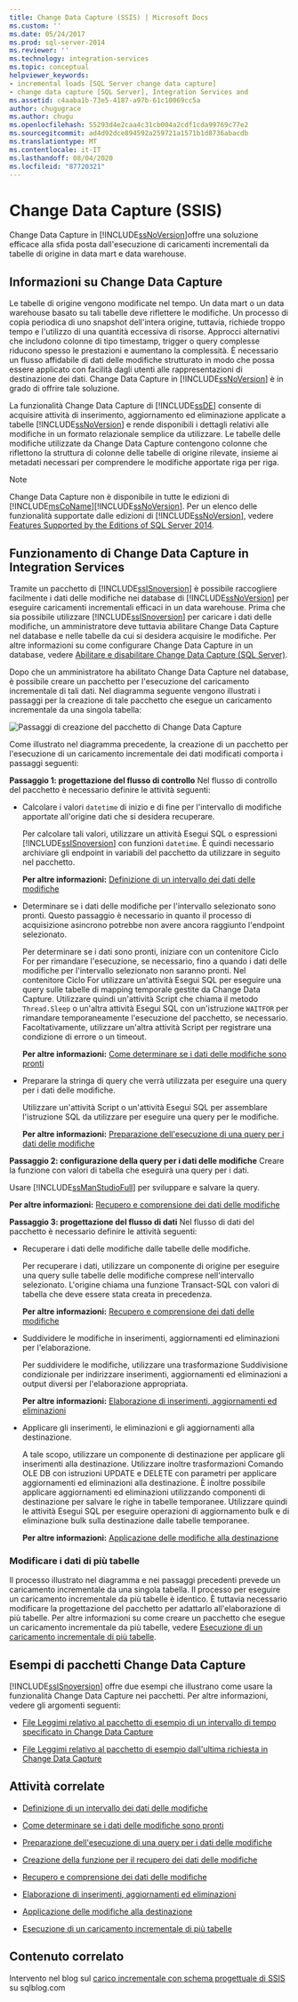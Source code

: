 ```yaml
---
title: Change Data Capture (SSIS) | Microsoft Docs
ms.custom: ''
ms.date: 05/24/2017
ms.prod: sql-server-2014
ms.reviewer: ''
ms.technology: integration-services
ms.topic: conceptual
helpviewer_keywords:
- incremental loads [SQL Server change data capture]
- change data capture [SQL Server], Integration Services and
ms.assetid: c4aaba1b-73e5-4187-a97b-61c10069cc5a
author: chugugrace
ms.author: chugu
ms.openlocfilehash: 55293d4e2caa4c31cb004a2cdf1cda99769c77e2
ms.sourcegitcommit: ad4d92dce894592a259721a1571b1d8736abacdb
ms.translationtype: MT
ms.contentlocale: it-IT
ms.lasthandoff: 08/04/2020
ms.locfileid: "87720321"
---
```

# <a name="change-data-capture-ssis"></a>Change Data Capture (SSIS)
  Change Data Capture in [!INCLUDE[ssNoVersion](../../../includes/ssnoversion-md.md)]offre una soluzione efficace alla sfida posta dall'esecuzione di caricamenti incrementali da tabelle di origine in data mart e data warehouse.

## <a name="what-is-change-data-capture"></a>Informazioni su Change Data Capture
 Le tabelle di origine vengono modificate nel tempo. Un data mart o un data warehouse basato su tali tabelle deve riflettere le modifiche. Un processo di copia periodica di uno snapshot dell'intera origine, tuttavia, richiede troppo tempo e l'utilizzo di una quantità eccessiva di risorse. Approcci alternativi che includono colonne di tipo timestamp, trigger o query complesse riducono spesso le prestazioni e aumentano la complessità. È necessario un flusso affidabile di dati delle modifiche strutturato in modo che possa essere applicato con facilità dagli utenti alle rappresentazioni di destinazione dei dati. Change Data Capture in [!INCLUDE[ssNoVersion](../../../includes/ssnoversion-md.md)] è in grado di offrire tale soluzione.

 La funzionalità Change Data Capture di [!INCLUDE[ssDE](../../includes/ssde-md.md)] consente di acquisire attività di inserimento, aggiornamento ed eliminazione applicate a tabelle [!INCLUDE[ssNoVersion](../../../includes/ssnoversion-md.md)] e rende disponibili i dettagli relativi alle modifiche in un formato relazionale semplice da utilizzare. Le tabelle delle modifiche utilizzate da Change Data Capture contengono colonne che riflettono la struttura di colonne delle tabelle di origine rilevate, insieme ai metadati necessari per comprendere le modifiche apportate riga per riga.

> [!NOTE]
>  Change Data Capture non è disponibile in tutte le edizioni di [!INCLUDE[msCoName](../../includes/msconame-md.md)][!INCLUDE[ssNoVersion](../../../includes/ssnoversion-md.md)]. Per un elenco delle funzionalità supportate dalle edizioni di [!INCLUDE[ssNoVersion](../../../includes/ssnoversion-md.md)], vedere [Features Supported by the Editions of SQL Server 2014](../../getting-started/features-supported-by-the-editions-of-sql-server-2014.md).

## <a name="how-change-data-capture-works-in-integration-services"></a>Funzionamento di Change Data Capture in Integration Services
 Tramite un pacchetto di [!INCLUDE[ssISnoversion](../../../includes/ssisnoversion-md.md)] è possibile raccogliere facilmente i dati delle modifiche nei database di [!INCLUDE[ssNoVersion](../../../includes/ssnoversion-md.md)] per eseguire caricamenti incrementali efficaci in un data warehouse. Prima che sia possibile utilizzare [!INCLUDE[ssISnoversion](../../../includes/ssisnoversion-md.md)] per caricare i dati delle modifiche, un amministratore deve tuttavia abilitare Change Data Capture nel database e nelle tabelle da cui si desidera acquisire le modifiche. Per altre informazioni su come configurare Change Data Capture in un database, vedere [Abilitare e disabilitare Change Data Capture &#40;SQL Server&#41;](../../relational-databases/track-changes/enable-and-disable-change-data-capture-sql-server.md).

 Dopo che un amministratore ha abilitato Change Data Capture nel database, è possibile creare un pacchetto per l'esecuzione del caricamento incrementale di tali dati. Nel diagramma seguente vengono illustrati i passaggi per la creazione di tale pacchetto che esegue un caricamento incrementale da una singola tabella:

 ![Passaggi di creazione del pacchetto di Change Data Capture](../media/cdc-package-creation.gif "Passaggi di creazione del pacchetto di Change Data Capture")

 Come illustrato nel diagramma precedente, la creazione di un pacchetto per l'esecuzione di un caricamento incrementale dei dati modificati comporta i passaggi seguenti:

 **Passaggio 1: progettazione del flusso di controllo** Nel flusso di controllo del pacchetto è necessario definire le attività seguenti:

-   Calcolare i valori `datetime` di inizio e di fine per l'intervallo di modifiche apportate all'origine dati che si desidera recuperare.

     Per calcolare tali valori, utilizzare un attività Esegui SQL o espressioni [!INCLUDE[ssISnoversion](../../../includes/ssisnoversion-md.md)] con funzioni `datetime`. È quindi necessario archiviare gli endpoint in variabili del pacchetto da utilizzare in seguito nel pacchetto.

     **Per altre informazioni:**  [Definizione di un intervallo dei dati delle modifiche](specify-an-interval-of-change-data.md)

-   Determinare se i dati delle modifiche per l'intervallo selezionato sono pronti. Questo passaggio è necessario in quanto il processo di acquisizione asincrono potrebbe non avere ancora raggiunto l'endpoint selezionato.

     Per determinare se i dati sono pronti, iniziare con un contenitore Ciclo For per rimandare l'esecuzione, se necessario, fino a quando i dati delle modifiche per l'intervallo selezionato non saranno pronti. Nel contenitore Ciclo For utilizzare un'attività Esegui SQL per eseguire una query sulle tabelle di mapping temporale gestite da Change Data Capture. Utilizzare quindi un'attività Script che chiama il metodo `Thread.Sleep` o un'altra attività Esegui SQL con un'istruzione `WAITFOR` per rimandare temporaneamente l'esecuzione del pacchetto, se necessario. Facoltativamente, utilizzare un'altra attività Script per registrare una condizione di errore o un timeout.

     **Per altre informazioni:**  [Come determinare se i dati delle modifiche sono pronti](determine-whether-the-change-data-is-ready.md)

-   Preparare la stringa di query che verrà utilizzata per eseguire una query per i dati delle modifiche.

     Utilizzare un'attività Script o un'attività Esegui SQL per assemblare l'istruzione SQL da utilizzare per eseguire una query per le modifiche.

     **Per altre informazioni:**  [Preparazione dell'esecuzione di una query per i dati delle modifiche](prepare-to-query-for-the-change-data.md)

 **Passaggio 2: configurazione della query per i dati delle modifiche** Creare la funzione con valori di tabella che eseguirà una query per i dati.

 Usare [!INCLUDE[ssManStudioFull](../../includes/ssmanstudiofull-md.md)] per sviluppare e salvare la query.

 **Per altre informazioni:**  [Recupero e comprensione dei dati delle modifiche](retrieve-and-understand-the-change-data.md)

 **Passaggio 3: progettazione del flusso di dati** Nel flusso di dati del pacchetto è necessario definire le attività seguenti:

-   Recuperare i dati delle modifiche dalle tabelle delle modifiche.

     Per recuperare i dati, utilizzare un componente di origine per eseguire una query sulle tabelle delle modifiche comprese nell'intervallo selezionato. L'origine chiama una funzione Transact-SQL con valori di tabella che deve essere stata creata in precedenza.

     **Per altre informazioni:**  [Recupero e comprensione dei dati delle modifiche](retrieve-and-understand-the-change-data.md)

-   Suddividere le modifiche in inserimenti, aggiornamenti ed eliminazioni per l'elaborazione.

     Per suddividere le modifiche, utilizzare una trasformazione Suddivisione condizionale per indirizzare inserimenti, aggiornamenti ed eliminazioni a output diversi per l'elaborazione appropriata.

     **Per altre informazioni:**  [Elaborazione di inserimenti, aggiornamenti ed eliminazioni](process-inserts-updates-and-deletes.md)

-   Applicare gli inserimenti, le eliminazioni e gli aggiornamenti alla destinazione.

     A tale scopo, utilizzare un componente di destinazione per applicare gli inserimenti alla destinazione. Utilizzare inoltre trasformazioni Comando OLE DB con istruzioni UPDATE e DELETE con parametri per applicare aggiornamenti ed eliminazioni alla destinazione. È inoltre possibile applicare aggiornamenti ed eliminazioni utilizzando componenti di destinazione per salvare le righe in tabelle temporanee. Utilizzare quindi le attività Esegui SQL per eseguire operazioni di aggiornamento bulk e di eliminazione bulk sulla destinazione dalle tabelle temporanee.

     **Per altre informazioni:**  [Applicazione delle modifiche alla destinazione](apply-the-changes-to-the-destination.md)

### <a name="change-data-from-multiple-tables"></a>Modificare i dati di più tabelle
 Il processo illustrato nel diagramma e nei passaggi precedenti prevede un caricamento incrementale da una singola tabella. Il processo per eseguire un caricamento incrementale da più tabelle è identico. È tuttavia necessario modificare la progettazione del pacchetto per adattarlo all'elaborazione di più tabelle. Per altre informazioni su come creare un pacchetto che esegue un caricamento incrementale da più tabelle, vedere [Esecuzione di un caricamento incrementale di più tabelle](perform-an-incremental-load-of-multiple-tables.md).

## <a name="samples-of-change-data-capture-packages"></a>Esempi di pacchetti Change Data Capture
 [!INCLUDE[ssISnoversion](../../../includes/ssisnoversion-md.md)] offre due esempi che illustrano come usare la funzionalità Change Data Capture nei pacchetti. Per altre informazioni, vedere gli argomenti seguenti:

-   [File Leggimi relativo al pacchetto di esempio di un intervallo di tempo specificato in Change Data Capture](https://go.microsoft.com/fwlink/?LinkId=133507)

-   [File Leggimi relativo al pacchetto di esempio dall'ultima richiesta in Change Data Capture](https://go.microsoft.com/fwlink/?LinkId=133508)

## <a name="related-tasks"></a>Attività correlate

-   [Definizione di un intervallo dei dati delle modifiche](specify-an-interval-of-change-data.md)

-   [Come determinare se i dati delle modifiche sono pronti](determine-whether-the-change-data-is-ready.md)

-   [Preparazione dell'esecuzione di una query per i dati delle modifiche](prepare-to-query-for-the-change-data.md)

-   [Creazione della funzione per il recupero dei dati delle modifiche](create-the-function-to-retrieve-the-change-data.md)

-   [Recupero e comprensione dei dati delle modifiche](retrieve-and-understand-the-change-data.md)

-   [Elaborazione di inserimenti, aggiornamenti ed eliminazioni](process-inserts-updates-and-deletes.md)

-   [Applicazione delle modifiche alla destinazione](apply-the-changes-to-the-destination.md)

-   [Esecuzione di un caricamento incrementale di più tabelle](perform-an-incremental-load-of-multiple-tables.md)

## <a name="related-content"></a>Contenuto correlato
 Intervento nel blog sul [carico incrementale con schema progettuale di SSIS](https://go.microsoft.com/fwlink/?LinkId=217679) su sqlblog.com


